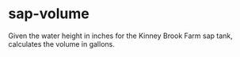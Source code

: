 # sap-volume

Given the water height in inches for the Kinney Brook Farm sap tank, calculates
the volume in gallons.
